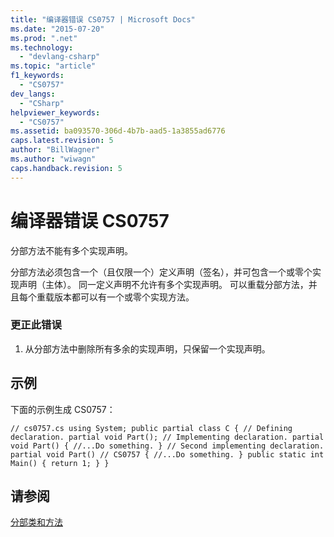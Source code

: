 ```yaml
---
title: "编译器错误 CS0757 | Microsoft Docs"
ms.date: "2015-07-20"
ms.prod: ".net"
ms.technology: 
  - "devlang-csharp"
ms.topic: "article"
f1_keywords: 
  - "CS0757"
dev_langs: 
  - "CSharp"
helpviewer_keywords: 
  - "CS0757"
ms.assetid: ba093570-306d-4b7b-aad5-1a3855ad6776
caps.latest.revision: 5
author: "BillWagner"
ms.author: "wiwagn"
caps.handback.revision: 5
---
```

# 编译器错误 CS0757
分部方法不能有多个实现声明。  
  
 分部方法必须包含一个（且仅限一个）定义声明（签名），并可包含一个或零个实现声明（主体）。 同一定义声明不允许有多个实现声明。 可以重载分部方法，并且每个重载版本都可以有一个或零个实现方法。  
  
### 更正此错误  
  
1.  从分部方法中删除所有多余的实现声明，只保留一个实现声明。  
  
## 示例  
 下面的示例生成 CS0757：  
  
```  
// cs0757.cs using System; public partial class C { // Defining declaration. partial void Part(); // Implementing declaration. partial void Part() { //...Do something. } // Second implementing declaration. partial void Part() // CS0757 { //...Do something. } public static int Main() { return 1; } }  
```  
  
## 请参阅  
 [分部类和方法](../../csharp/programming-guide/classes-and-structs/partial-classes-and-methods.md)